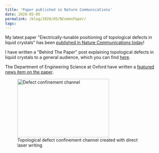```yaml
---
title: 'Paper published in Nature Communications'
date: 2020-05-05
permalink: /blog/2020/05/NCommsPaper/
tags:
---
```


My latest paper "Electrically-tunable positioning of topological defects in liquid crystals" has been [published in Nature Communications today](https://www.nature.com/articles/s41467-020-16059-1)! 

I have written a "Behind The Paper" post explaining topological defects in liquid crystals to a general audience, which you can find [here](https://chemistrycommunity.nature.com/channels/1465-behind-the-paper/posts/66317-bringing-order-to-disorder-topological-defects-in-liquid-crystals). 

The Department of Engineering Science at Oxford have written a [featured news item on the paper](https://eng.ox.ac.uk/news/bringing-order-to-disorder-in-liquid-crystals/).

<figure class="align-center">
  <img src="http://hhpp.github.io/images/bifurcated_channel6.gif" alt="Defect confinement channel" style="width:300px;height:190px;" class="center">
  <figcaption>Topological defect confinement channel created with direct laser writing</figcaption>
</figure>

<!-- break -->